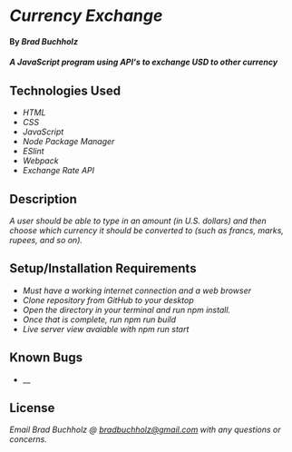 # _Currency Exchange_

#### By _**Brad Buchholz**_

#### _A JavaScript program using API's to exchange USD to other currency_
## Technologies Used

* _HTML_
* _CSS_
* _JavaScript_
* _Node Package Manager_
* _ESlint_
* _Webpack_
* _Exchange Rate API_

## Description

_A user should be able to type in an amount (in U.S. dollars) and then choose which currency it should be converted to (such as francs, marks, rupees, and so on)._

## Setup/Installation Requirements

* _Must have a working internet connection and a web browser_
* _Clone repository from GitHub to your desktop_
* _Open the directory in your terminal and run npm install._
* _Once that is complete, run npm run build_
* _Live server view avaiable with npm run start_


## Known Bugs

* __

## License

_Email Brad Buchholz @ bradbuchholz@gmail.com with any questions or concerns._